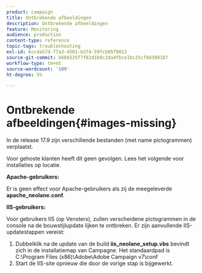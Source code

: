 ```yaml
---
product: campaign
title: Ontbrekende afbeeldingen
description: Ontbrekende afbeeldingen
feature: Monitoring
audience: production
content-type: reference
topic-tags: troubleshooting
exl-id: 6ccda57d-f7a3-4501-b2f4-59fcb05f9013
source-git-commit: b666535f7f82d1b8c2da4fbce1bc25cf8d39d187
workflow-type: tm+mt
source-wordcount: '109'
ht-degree: 5%

---
```


# Ontbrekende afbeeldingen{#images-missing}



In de release 17.9 zijn verschillende bestanden (met name pictogrammen) verplaatst.

Voor gehoste klanten heeft dit geen gevolgen. Lees het volgende voor installaties op locatie.

**Apache-gebruikers:**

Er is geen effect voor Apache-gebruikers als zij de meegeleverde **apache_neolane.conf**.

**IIS-gebruikers:**

Voor gebruikers IIS (op Vensters), zullen verscheidene pictogrammen in de console na de bouwstijlupdate lijken te ontbreken. Er zijn aanvullende IIS-updatestappen vereist:

1. Dubbelklik na de update van de build **iis_neolane_setup.vbs** bevindt zich in de installatiemap van Campagne. Het standaardpad is C:\Program Files (x86)\Adobe\Adobe Campaign v7\conf
1. Start de IIS-site opnieuw die door de vorige stap is bijgewerkt.
